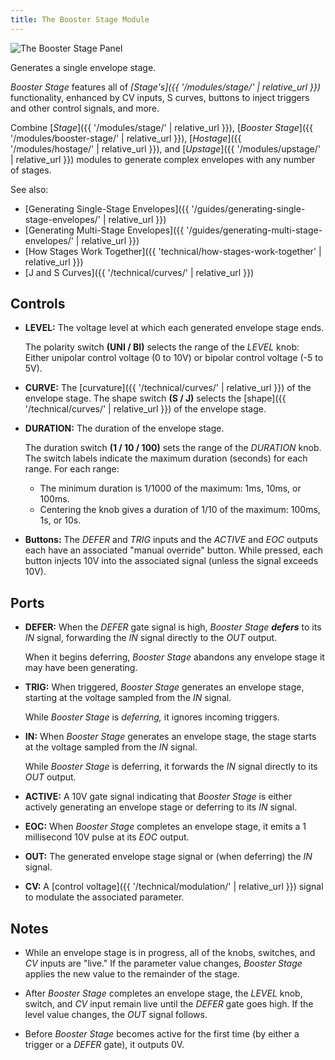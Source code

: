 ```yaml
---
title: The Booster Stage Module
---
```

<img class="panel" src="panel.svg" alt="The Booster Stage Panel" />

Generates a single envelope stage.

_Booster Stage_ features all of
_[Stage's]({{ '/modules/stage/' | relative_url }})_
functionality,
enhanced by
CV inputs,
S curves,
buttons to inject triggers and other control signals,
and more.

Combine
[_Stage_]({{ '/modules/stage/' | relative_url }}),
[_Booster Stage_]({{ '/modules/booster-stage/' | relative_url }}),
[_Hostage_]({{ '/modules/hostage/' | relative_url }}),
and [_Upstage_]({{ '/modules/upstage/' | relative_url }})
modules
to generate complex envelopes
with any number of stages.

See also:

- [Generating Single-Stage Envelopes]({{ '/guides/generating-single-stage-envelopes/' | relative_url }})
- [Generating Multi-Stage Envelopes]({{ '/guides/generating-multi-stage-envelopes/' | relative_url }})
- [How Stages Work Together]({{ 'technical/how-stages-work-together' | relative_url }})
- [J and S Curves]({{ '/technical/curves/' | relative_url }})


## Controls

- **LEVEL:**
    The voltage level at which each generated envelope stage ends.

    The polarity switch **(UNI / BI)**
    selects the range of the _LEVEL_ knob:
    Either unipolar control voltage (0 to 10V)
    or bipolar control voltage (-5 to 5V).

- **CURVE:**
    The
    [curvature]({{ '/technical/curves/' | relative_url }})
    of the envelope stage.
    The shape switch **(S / J)**
    selects the [shape]({{ '/technical/curves/' | relative_url }})
    of the envelope stage.

- **DURATION:**
    The duration of the envelope stage.

    The duration switch **(1 / 10 / 100)**
    sets the range of the _DURATION_ knob.
    The switch labels
    indicate the maximum duration (seconds)
    for each range.
    For each range:
    - The minimum duration
        is 1/1000 of the maximum:
        1ms, 10ms, or 100ms.
    - Centering the knob gives a duration of
        1/10 of the maximum:
        100ms, 1s, or 10s.

- **Buttons:**
    The _DEFER_ and _TRIG_ inputs
    and the _ACTIVE_ and _EOC_ outputs
    each have an associated "manual override" button.
    While pressed,
    each button injects 10V into the associated signal
    (unless the signal exceeds 10V).

## Ports

- **DEFER:**
    When the _DEFER_ gate signal is high,
    _Booster Stage_ **_defers_** to its _IN_ signal,
    forwarding the _IN_ signal
    directly to the _OUT_ output.

    When it begins deferring,
     _Booster Stage_ abandons any envelope stage
    it may have been generating.

- **TRIG:**
    When triggered,
    _Booster Stage_ generates an envelope stage,
    starting at the voltage sampled from the _IN_ signal.

    While _Booster Stage_ is _deferring,_
    it ignores incoming triggers.

- **IN:**
    When _Booster Stage_ generates an envelope stage,
    the stage starts
    at the voltage sampled from the _IN_ signal.

    While _Booster Stage_ is deferring,
    it forwards the _IN_ signal directly to its _OUT_ output.

- **ACTIVE:**
    A 10V gate signal indicating that _Booster Stage_
    is either actively generating an envelope stage
    or deferring to its _IN_ signal.

- **EOC:**
    When _Booster Stage_ completes an envelope stage,
    it emits a 1 millisecond 10V pulse
    at its _EOC_ output.

- **OUT:**
    The generated envelope stage signal
    or (when deferring) the _IN_ signal.

- **CV:**
    A [control voltage]({{ '/technical/modulation/' | relative_url }})
    signal to modulate the associated parameter.

## Notes

- While an envelope stage is in progress,
    all of the knobs, switches, and _CV_ inputs
    are "live."
    If the parameter value changes,
    _Booster Stage_ applies the new value
    to the remainder of the stage.

- After _Booster Stage_ completes an envelope stage,
    the _LEVEL_ knob, switch, and _CV_ input remain live
    until the _DEFER_ gate goes high.
    If the level value changes,
    the _OUT_ signal follows.

- Before _Booster Stage_ becomes active for the first time
    (by either a trigger or a _DEFER_ gate),
    it outputs 0V.
